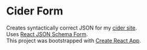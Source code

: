 # Cider Form

Creates syntactically correct JSON for my [cider site](http://peterbreen.info/cider).  
Uses [React JSON Schema Form](https://github.com/mozilla-services/react-jsonschema-form).  
This project was bootstrapped with [Create React App](https://github.com/facebookincubator/create-react-app).  
